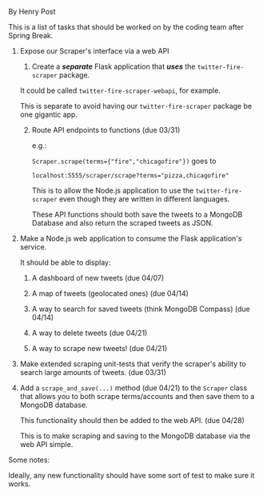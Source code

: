 By Henry Post

This is a list of tasks that should be worked on by the coding team after Spring
Break.

1.  Expose our Scraper's interface via a web API 

    1.  Create a **_separate_** Flask application that **_uses_** the
    `twitter-fire-scraper` package.
    
    It could be called `twitter-fire-scraper-webapi`, for example.
    
    This is separate to avoid having our `twitter-fire-scraper` package be one
    gigantic app.
    
    2.  Route API endpoints to functions (due 03/31)

        e.g.:
        
        `Scraper.scrape(terms={"fire","chicagofire"})` goes to
        
        `localhost:5555/scraper/scrape?terms="pizza,chicagofire"`
        
        This is to allow the Node.js application to use the
        `twitter-fire-scraper` even though they are written in different
        languages.
        
        These API functions should both save the tweets to a MongoDB Database and also
        return the scraped tweets as JSON.

2.  Make a Node.js web application to consume the Flask application's service.
    
    It should be able to display: 
    
    1.  A dashboard of new tweets (due 04/07)

    2.  A map of tweets (geolocated ones) (due 04/14)

    3.  A way to search for saved tweets (think MongoDB Compass) (due 04/14)

    4.  A way to delete tweets (due 04/21)

    5.  A way to scrape new tweets! (due 04/21)
    
3.  Make extended scraping unit-tests that verify the scraper's ability to
search large amounts of tweets. (due 03/31)

4.  Add a `scrape_and_save(...)` method (due 04/21) to the `Scraper` class that allows you to
    both scrape terms/accounts and then save them to a MongoDB database.
    
    This functionality should then be added to the web API. (due 04/28)
    
    This is to make scraping and saving to the MongoDB database via the web API simple.

Some notes:

Ideally, any new functionality should have some sort of test to make sure it works.
